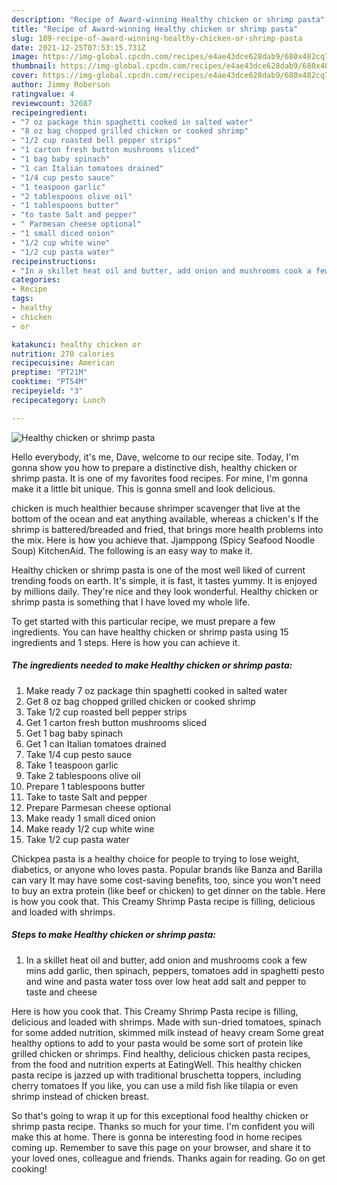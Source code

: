 ```yaml
---
description: "Recipe of Award-winning Healthy chicken or shrimp pasta"
title: "Recipe of Award-winning Healthy chicken or shrimp pasta"
slug: 189-recipe-of-award-winning-healthy-chicken-or-shrimp-pasta
date: 2021-12-25T07:53:15.731Z
image: https://img-global.cpcdn.com/recipes/e4ae43dce628dab9/680x482cq70/healthy-chicken-or-shrimp-pasta-recipe-main-photo.jpg
thumbnail: https://img-global.cpcdn.com/recipes/e4ae43dce628dab9/680x482cq70/healthy-chicken-or-shrimp-pasta-recipe-main-photo.jpg
cover: https://img-global.cpcdn.com/recipes/e4ae43dce628dab9/680x482cq70/healthy-chicken-or-shrimp-pasta-recipe-main-photo.jpg
author: Jimmy Roberson
ratingvalue: 4
reviewcount: 32687
recipeingredient:
- "7 oz package thin spaghetti cooked in salted water"
- "8 oz bag chopped grilled chicken or cooked shrimp"
- "1/2 cup roasted bell pepper strips"
- "1 carton fresh button mushrooms sliced"
- "1 bag baby spinach"
- "1 can Italian tomatoes drained"
- "1/4 cup pesto sauce"
- "1 teaspoon garlic"
- "2 tablespoons olive oil"
- "1 tablespoons butter"
- "to taste Salt and pepper"
- " Parmesan cheese optional"
- "1 small diced onion"
- "1/2 cup white wine"
- "1/2 cup pasta water"
recipeinstructions:
- "In a skillet heat oil and butter, add onion and mushrooms cook a few mins add garlic, then spinach, peppers, tomatoes add in spaghetti pesto and wine and pasta water toss over low heat add salt and pepper to taste and cheese"
categories:
- Recipe
tags:
- healthy
- chicken
- or

katakunci: healthy chicken or 
nutrition: 270 calories
recipecuisine: American
preptime: "PT21M"
cooktime: "PT54M"
recipeyield: "3"
recipecategory: Lunch

---
```



![Healthy chicken or shrimp pasta](https://img-global.cpcdn.com/recipes/e4ae43dce628dab9/680x482cq70/healthy-chicken-or-shrimp-pasta-recipe-main-photo.jpg)

Hello everybody, it's me, Dave, welcome to our recipe site. Today, I'm gonna show you how to prepare a distinctive dish, healthy chicken or shrimp pasta. It is one of my favorites food recipes. For mine, I'm gonna make it a little bit unique. This is gonna smell and look delicious.

chicken is much healthier because shrimper scavenger that live at the bottom of the ocean and eat anything available, whereas a chicken&#39;s If the shrimp is battered/breaded and fried, that brings more health problems into the mix. Here is how you achieve that. Jjamppong (Spicy Seafood Noodle Soup) KitchenAid. The following is an easy way to make it.

Healthy chicken or shrimp pasta is one of the most well liked of current trending foods on earth. It's simple, it is fast, it tastes yummy. It is enjoyed by millions daily. They're nice and they look wonderful. Healthy chicken or shrimp pasta is something that I have loved my whole life.


To get started with this particular recipe, we must prepare a few ingredients. You can have healthy chicken or shrimp pasta using 15 ingredients and 1 steps. Here is how you can achieve it.

<!--inarticleads1-->

##### The ingredients needed to make Healthy chicken or shrimp pasta:

1. Make ready 7 oz package thin spaghetti cooked in salted water
1. Get 8 oz bag chopped grilled chicken or cooked shrimp
1. Take 1/2 cup roasted bell pepper strips
1. Get 1 carton fresh button mushrooms sliced
1. Get 1 bag baby spinach
1. Get 1 can Italian tomatoes drained
1. Take 1/4 cup pesto sauce
1. Take 1 teaspoon garlic
1. Take 2 tablespoons olive oil
1. Prepare 1 tablespoons butter
1. Take to taste Salt and pepper
1. Prepare  Parmesan cheese optional
1. Make ready 1 small diced onion
1. Make ready 1/2 cup white wine
1. Take 1/2 cup pasta water


Chickpea pasta is a healthy choice for people to trying to lose weight, diabetics, or anyone who loves pasta. P﻿opular brands like Banza﻿ and Barilla﻿ can vary It may have some cost-saving benefits, too, since you won&#39;t need to buy an extra protein (like beef or chicken) to get dinner on the table. Here is how you cook that. This Creamy Shrimp Pasta recipe is filling, delicious and loaded with shrimps. 

<!--inarticleads2-->

##### Steps to make Healthy chicken or shrimp pasta:

1. In a skillet heat oil and butter, add onion and mushrooms cook a few mins add garlic, then spinach, peppers, tomatoes add in spaghetti pesto and wine and pasta water toss over low heat add salt and pepper to taste and cheese


Here is how you cook that. This Creamy Shrimp Pasta recipe is filling, delicious and loaded with shrimps. Made with sun-dried tomatoes, spinach for some added nutrition, skimmed milk instead of heavy cream Some great healthy options to add to your pasta would be some sort of protein like grilled chicken or shrimps. Find healthy, delicious chicken pasta recipes, from the food and nutrition experts at EatingWell. This healthy chicken pasta recipe is jazzed up with traditional bruschetta toppers, including cherry tomatoes If you like, you can use a mild fish like tilapia or even shrimp instead of chicken breast. 

So that's going to wrap it up for this exceptional food healthy chicken or shrimp pasta recipe. Thanks so much for your time. I'm confident you will make this at home. There is gonna be interesting food in home recipes coming up. Remember to save this page on your browser, and share it to your loved ones, colleague and friends. Thanks again for reading. Go on get cooking!
